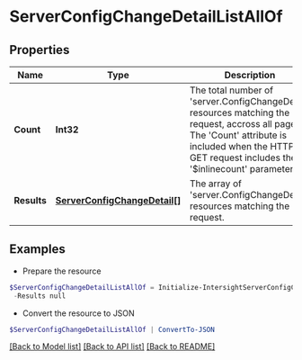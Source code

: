 # ServerConfigChangeDetailListAllOf
## Properties

Name | Type | Description | Notes
------------ | ------------- | ------------- | -------------
**Count** | **Int32** | The total number of &#39;server.ConfigChangeDetail&#39; resources matching the request, accross all pages. The &#39;Count&#39; attribute is included when the HTTP GET request includes the &#39;$inlinecount&#39; parameter. | [optional] 
**Results** | [**ServerConfigChangeDetail[]**](ServerConfigChangeDetail.md) | The array of &#39;server.ConfigChangeDetail&#39; resources matching the request. | [optional] 

## Examples

- Prepare the resource
```powershell
$ServerConfigChangeDetailListAllOf = Initialize-IntersightServerConfigChangeDetailListAllOf  -Count null `
 -Results null
```

- Convert the resource to JSON
```powershell
$ServerConfigChangeDetailListAllOf | ConvertTo-JSON
```

[[Back to Model list]](../README.md#documentation-for-models) [[Back to API list]](../README.md#documentation-for-api-endpoints) [[Back to README]](../README.md)

